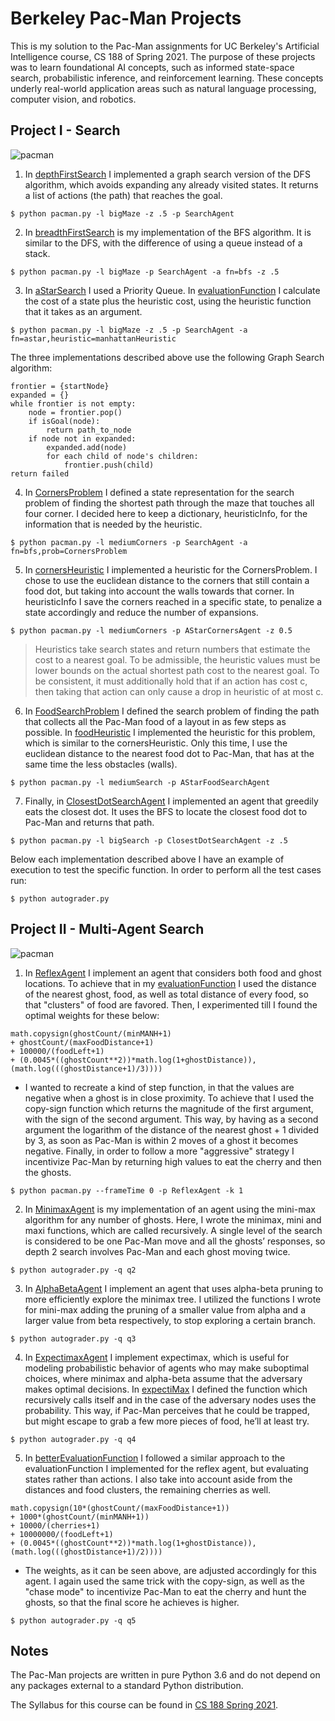 # Berkeley Pac-Man Projects

This is my solution to the Pac-Man assignments for UC Berkeley's Artificial Intelligence course, CS 188 of Spring 2021. The purpose of these projects was to learn foundational AI concepts, such as informed state-space search, probabilistic inference, and reinforcement learning. These concepts underly real-world application areas such as natural language processing, computer vision, and robotics.

## Project I - Search

![pacman](s2.png)

1. In [depthFirstSearch](search/search.py#L103) I implemented a graph search version of the DFS algorithm, which avoids expanding any already visited states. It returns a list of actions (the path) that reaches the goal.
```
$ python pacman.py -l bigMaze -z .5 -p SearchAgent
```

2. In [breadthFirstSearch](search/search.py#L134) is my implementation of the BFS algorithm. It is similar to the DFS, with the difference of using a queue instead of a stack.
```
$ python pacman.py -l bigMaze -p SearchAgent -a fn=bfs -z .5
```

3. In [aStarSearch](search/search.py#L167) I used a Priority Queue. In [evaluationFunction](search/search.py#L164) I calculate the cost of a state plus the heuristic cost, using the heuristic function that it takes as an argument.

```
$ python pacman.py -l bigMaze -z .5 -p SearchAgent -a fn=astar,heuristic=manhattanHeuristic
```

The three implementations described above use the following Graph Search algorithm:

```
frontier = {startNode}
expanded = {}
while frontier is not empty:
    node = frontier.pop()
    if isGoal(node):
        return path_to_node
    if node not in expanded:
        expanded.add(node)
        for each child of node's children:
            frontier.push(child)
return failed
```

4.  In [CornersProblem](search/searchAgents.py#L289) I defined a state representation for the search problem of finding the shortest path through the maze that touches all four corner. I decided here to keep a dictionary, heuristicInfo, for the information that is needed by the heuristic.

```
$ python pacman.py -l mediumCorners -p SearchAgent -a fn=bfs,prob=CornersProblem
```

5. In [cornersHeuristic](search/searchAgents.py#L415) I implemented a heuristic for the CornersProblem. I chose to use the euclidean distance to the corners that still contain a food dot, but taking into account the walls towards that corner. In heuristicInfo I save the corners reached in a specific state, to penalize a state accordingly and reduce the number of expansions.

```
$ python pacman.py -l mediumCorners -p AStarCornersAgent -z 0.5
```

> Heuristics take search states and return numbers that estimate the cost to a nearest goal. To be admissible, the heuristic values must be lower bounds on the actual shortest path cost to the nearest goal. To be consistent, it must additionally hold that if an action has cost c, then taking that action can only cause a drop in heuristic of at most c.

6. In [FoodSearchProblem](search/searchAgents.py#L484) I defined the search problem of finding the path that collects all the Pac-Man food of a layout in as few steps as possible. In [foodHeuristic](search/searchAgents.py#L562) I implemented the heuristic for this problem, which is similar to the cornersHeuristic. Only this time, I use the euclidean distance to the nearest food dot to Pac-Man, that has at the same time the less obstacles (walls).

```
$ python pacman.py -l mediumSearch -p AStarFoodSearchAgent
```

7. Finally, in [ClosestDotSearchAgent](search/searchAgents.py#L630) I implemented an agent that greedily eats the closest dot. It uses the BFS to locate the closest food dot to Pac-Man and returns that path.

```
$ python pacman.py -l bigSearch -p ClosestDotSearchAgent -z .5
```

Below each implementation described above I have an example of execution to test the specific function. In order to perform all the test cases run:
```
$ python autograder.py
```

## Project II - Multi-Agent Search

![pacman](p4.png)

1. In [ReflexAgent](multiagent/multiAgents.py#L25) I implement an agent that considers both food and ghost locations. To achieve that in my [evaluationFunction](multiagent/multiAgents.py#L54) I used the distance of the nearest ghost, food, as well as total distance of every food, so that "clusters" of food are favored. Then, I experimented till I found the optimal weights for these below:
```
math.copysign(ghostCount/(minMANH+1) 
+ ghostCount/(maxFoodDistance+1) 
+ 100000/(foodLeft+1)
+ (0.0045*((ghostCount**2))*math.log(1+ghostDistance)), 
(math.log(((ghostDistance+1)/3))))
```
- I wanted to recreate a kind of step function, in that the values are negative when a ghost is in close proximity. To achieve that I used the copy-sign function which returns the magnitude of the first argument, with the sign of the second argument. This way, by having as a second argument the logarithm of the distance of the nearest ghost + 1 divided by 3, as soon as Pac-Man is within 2 moves of a ghost it becomes negative. Finally, in order to follow a more "aggressive" strategy I incentivize Pac-Man by returning high values to eat the cherry and then the ghosts. 

```
$ python pacman.py --frameTime 0 -p ReflexAgent -k 1
```

2. In [MinimaxAgent](multiagent/multiAgents.py#L149) is my implementation of an agent using the mini-max algorithm for any number of ghosts. Here, I wrote the minimax, mini and maxi functions, which are called recursively. A single level of the search is considered to be one Pac-Man move and all the ghosts’ responses, so depth 2 search involves Pac-Man and each ghost moving twice.

```
$ python autograder.py -q q2
```

3. In [AlphaBetaAgent](multiagent/multiAgents.py#L206) I implement an agent that uses alpha-beta pruning to more efficiently explore the minimax tree. I utilized the functions I wrote for mini-max adding the pruning of a smaller value from alpha and a larger value from beta respectively, to stop exploring a certain branch.

```
$ python autograder.py -q q3
```

4. In [ExpectimaxAgent](multiagent/multiAgents.py#L253) I implement expectimax, which is useful for modeling probabilistic behavior of agents who may make suboptimal choices, where minimax and alpha-beta assume that the adversary makes optimal decisions. In [expectiMax](multiagent/multiAgents.py#L268) I defined the function which recursively calls itself and in the case of the adversary nodes uses the probability. This way, if Pac-Man  perceives that he could be trapped, but might escape to grab a few more pieces of food, he’ll at least try.

```
$ python autograder.py -q q4
```

5. In [betterEvaluationFunction](multiagent/multiAgents.py#L292) I followed a similar approach to the evaluationFunction I implemented for the reflex agent, but evaluating states rather than actions. I also take into account aside from the distances and food clusters, the remaining cherries as well.
```
math.copysign(10*(ghostCount/(maxFoodDistance+1)) 
+ 1000*(ghostCount/(minMANH+1))
+ 10000/(cherries+1) 
+ 10000000/(foodLeft+1)
+ (0.0045*((ghostCount**2))*math.log(1+ghostDistance)), 
(math.log(((ghostDistance+1)/2))))
```
- The weights, as it can be seen above, are adjusted accordingly for this agent. I again used the same trick with the copy-sign, as well as the "chase mode" to incentivize Pac-Man to eat the cherry and hunt the ghosts, so that the final score he achieves is higher.
```
$ python autograder.py -q q5
```

## Notes

The Pac-Man projects are written in pure Python 3.6 and do not depend on any packages external to a standard Python distribution.

The Syllabus for this course can be found in [CS 188 Spring 2021](https://inst.eecs.berkeley.edu/~cs188/sp21/).